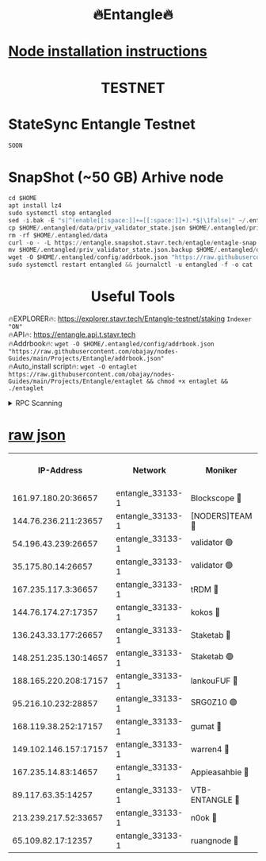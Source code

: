 <h1 align="center"> 🔥Entangle🔥</h1>

[Node installation instructions](https://github.com/obajay/nodes-Guides/tree/main/Projects/Entangle)
=

<h1 align="center"> TESTNET</h1>

# StateSync Entangle Testnet
```python
SOON
```
# SnapShot (~50 GB) Arhive node
```python
cd $HOME
apt install lz4
sudo systemctl stop entangled
sed -i.bak -E "s|^(enable[[:space:]]+=[[:space:]]+).*$|\1false|" ~/.entangled/config/config.toml
cp $HOME/.entangled/data/priv_validator_state.json $HOME/.entangled/priv_validator_state.json.backup
rm -rf $HOME/.entangled/data
curl -o - -L https://entangle.snapshot.stavr.tech/entagle/entagle-snap.tar.lz4 | lz4 -c -d - | tar -x -C $HOME/.entangled --strip-components 2
mv $HOME/.entangled/priv_validator_state.json.backup $HOME/.entangled/data/priv_validator_state.json
wget -O $HOME/.entangled/config/addrbook.json "https://raw.githubusercontent.com/obajay/nodes-Guides/main/Projects/Entangle/addrbook.json"
sudo systemctl restart entangled && journalctl -u entangled -f -o cat
```
 <h1 align="center"> Useful Tools</h1>
 
🔥EXPLORER🔥: https://explorer.stavr.tech/Entangle-testnet/staking        `Indexer "ON"` \
🔥API🔥:      https://entangle.api.t.stavr.tech \
🔥Addrbook🔥: ```wget -O $HOME/.entangled/config/addrbook.json "https://raw.githubusercontent.com/obajay/nodes-Guides/main/Projects/Entangle/addrbook.json"``` \
🔥Auto_install script🔥:  `wget -O entaglet https://raw.githubusercontent.com/obajay/nodes-Guides/main/Projects/Entangle/entaglet && chmod +x entaglet && ./entaglet`


<details>
<summary>RPC Scanning</summary>

<h2 align="center"> We scan nodes in real time every 4 hours. And we provide the final result of RPC endpoints.
We cannot influence the operation of these nodes in any way. </h2>


```python
If Voting Power is higher than 0 --> then the Node is a validator of the network and may be subject to attack and be a potential threat to the chain.
```
```python
We marked such validators with a red symbol
```

</details>

[raw json](https://rpc-check.entangt.stavr.tech/entangt/rpc-entangt-result.json)
=


<table><tr><th>IP-Address</th><th>Network</th><th>Moniker</th><th>Latest Block Height</th><th>Earliest Block Height</th><th>Catching Up</th><th>Tx Index</th><th>Voting Power</th><th>Scan Time</th></tr><tr><td>161.97.180.20:36657</td><td>entangle_33133-1</td><td>Blockscope 🔴</td><td>1396080</td><td>1</td><td>False</td><td>off</td><td>259586473635098</td><td>2023-12-30T00:47:58.849714772UTC</td></tr><tr><td>144.76.236.211:23657</td><td>entangle_33133-1</td><td>[NODERS]TEAM 🔴</td><td>1396082</td><td>1</td><td>False</td><td>off</td><td>47049700500000000</td><td>2023-12-30T00:48:11.343893858UTC</td></tr><tr><td>54.196.43.239:26657</td><td>entangle_33133-1</td><td>validator 🟢</td><td>1396084</td><td>1</td><td>False</td><td>on</td><td>0</td><td>2023-12-30T00:48:19.423745864UTC</td></tr><tr><td>35.175.80.14:26657</td><td>entangle_33133-1</td><td>validator 🟢</td><td>1396084</td><td>1</td><td>False</td><td>on</td><td>0</td><td>2023-12-30T00:48:20.252467489UTC</td></tr><tr><td>167.235.117.3:36657</td><td>entangle_33133-1</td><td>tRDM 🔴</td><td>1396084</td><td>1</td><td>False</td><td>on</td><td>61094259074810</td><td>2023-12-30T00:48:20.514802587UTC</td></tr><tr><td>144.76.174.27:17357</td><td>entangle_33133-1</td><td>kokos 🔴</td><td>1396081</td><td>145001</td><td>False</td><td>on</td><td>89890100000000</td><td>2023-12-30T00:48:08.275076696UTC</td></tr><tr><td>136.243.33.177:26657</td><td>entangle_33133-1</td><td>Staketab 🔴</td><td>1396083</td><td>660001</td><td>False</td><td>on</td><td>95080514827080</td><td>2023-12-30T00:48:13.711629641UTC</td></tr><tr><td>148.251.235.130:14657</td><td>entangle_33133-1</td><td>Staketab 🟢</td><td>1396080</td><td>660801</td><td>False</td><td>on</td><td>0</td><td>2023-12-30T00:47:58.505631102UTC</td></tr><tr><td>188.165.220.208:17157</td><td>entangle_33133-1</td><td>lankouFUF 🔴</td><td>1396080</td><td>725001</td><td>False</td><td>on</td><td>180899900000002</td><td>2023-12-30T00:48:03.928105472UTC</td></tr><tr><td>95.216.10.232:28857</td><td>entangle_33133-1</td><td>SRG0Z10 🟢</td><td>1396079</td><td>842001</td><td>False</td><td>off</td><td>0</td><td>2023-12-30T00:47:56.157928053UTC</td></tr><tr><td>168.119.38.252:17157</td><td>entangle_33133-1</td><td>gumat 🔴</td><td>1396080</td><td>962001</td><td>False</td><td>on</td><td>314013548351851</td><td>2023-12-30T00:48:03.563356819UTC</td></tr><tr><td>149.102.146.157:17157</td><td>entangle_33133-1</td><td>warren4 🔴</td><td>1396082</td><td>1054001</td><td>False</td><td>on</td><td>332492764470358</td><td>2023-12-30T00:48:11.075504598UTC</td></tr><tr><td>167.235.14.83:14657</td><td>entangle_33133-1</td><td>Appieasahbie 🔴</td><td>1396084</td><td>1076001</td><td>False</td><td>on</td><td>44568809900999996</td><td>2023-12-30T00:48:19.669323514UTC</td></tr><tr><td>89.117.63.35:14257</td><td>entangle_33133-1</td><td>VTB-ENTANGLE 🔴</td><td>1396081</td><td>1162001</td><td>False</td><td>off</td><td>115826514071325</td><td>2023-12-30T00:48:08.659019103UTC</td></tr><tr><td>213.239.217.52:33657</td><td>entangle_33133-1</td><td>n0ok 🔴</td><td>1396084</td><td>1296084</td><td>False</td><td>off</td><td>46574292273662988</td><td>2023-12-30T00:48:18.155690604UTC</td></tr><tr><td>65.109.82.17:12357</td><td>entangle_33133-1</td><td>ruangnode 🔴</td><td>1396080</td><td>1312001</td><td>False</td><td>off</td><td>265186785360543</td><td>2023-12-30T00:47:59.204817640UTC</td></tr></table>
